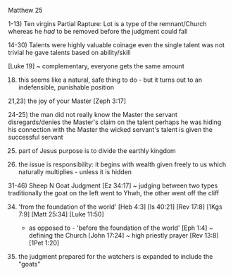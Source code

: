 Matthew 25


1-13) Ten virgins
Partial Rapture: Lot is a type of the remnant/Church whereas he _had_ to be removed before the judgment could fall

14-30) Talents were highly valuable coinage
	even the single talent was not trivial
	he gave talents based on ability/skill

[Luke 19] ~ complementary, everyone gets the same amount

18) this seems like a natural, safe thing to do - but it turns out to an indefensible, punishable position


21,23) the joy of your Master
	[Zeph 3:17]
	

24-25) the man did not really know the Master
	the servant disregards/denies the Master's claim on the talent
	perhaps he was hiding his connection with the Master
	the wicked servant's talent is given the successful servant

25) part of Jesus purpose is to divide the earthly kingdom


29) the issue is responsibility: it begins with wealth given freely to us which naturally multiplies - unless it is hidden


31-46) Sheep N Goat Judgment
	[Ez 34:17] ~ judging between two types
	traditionally the goat on the left went to Yhwh, the other went off the cliff

34) 'from the foundation of the world'
		[Heb 4:3]
		[Is 40:21]
		[Rev 17:8]
		[1Kgs 7:9]
		[Matt 25:34]
		[Luke 11:50]
	 - as opposed to -
	'before the foundation of the world'
		[Eph 1:4] ~ defining the Church
		[John 17:24] ~ high priestly prayer
		[Rev 13:8]
		[1Pet 1:20]

41) the judgment prepared for the watchers is expanded to include the "goats"
